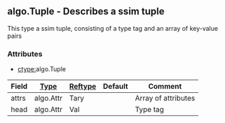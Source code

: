 ## algo.Tuple - Describes a ssim tuple
<a href="#algo-tuple"></a>
This type a ssim tuple, consisting of a type tag and an array of key-value pairs

### Attributes
<a href="#attributes"></a>
<!-- dev.mdmark  mdmark:MDSECTION  state:BEG_AUTO  param:Attributes -->
* [ctype:](/txt/ssimdb/dmmeta/ctype.md)algo.Tuple

|Field|[Type](/txt/ssimdb/dmmeta/ctype.md)|[Reftype](/txt/ssimdb/dmmeta/reftype.md)|Default|Comment|
|---|---|---|---|---|
|attrs|algo.Attr|Tary||Array of attributes|
|head|algo.Attr|Val||Type tag|

<!-- dev.mdmark  mdmark:MDSECTION  state:END_AUTO  param:Attributes -->

